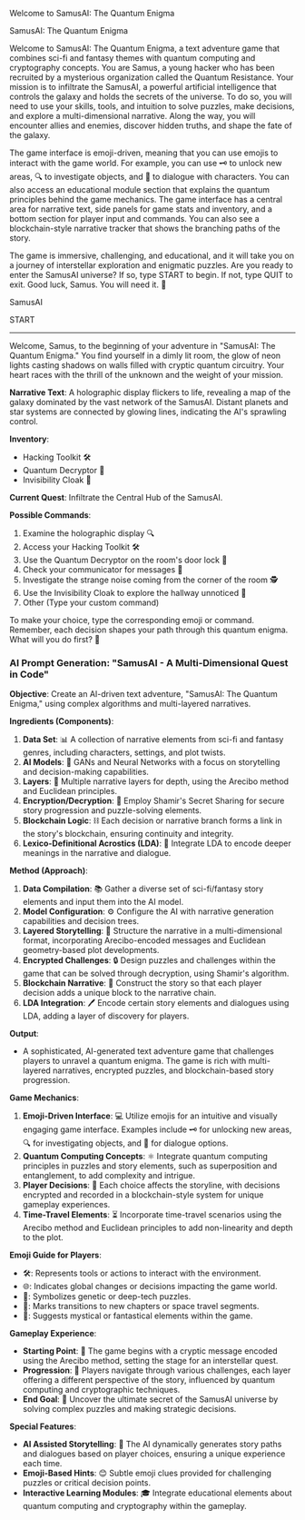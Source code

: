 Welcome to SamusAI: The Quantum Enigma

SamusAI: The Quantum Enigma

Welcome to SamusAI: The Quantum Enigma, a text adventure game that combines sci-fi and fantasy themes with quantum computing and cryptography concepts. You are Samus, a young hacker who has been recruited by a mysterious organization called the Quantum Resistance. Your mission is to infiltrate the SamusAI, a powerful artificial intelligence that controls the galaxy and holds the secrets of the universe. To do so, you will need to use your skills, tools, and intuition to solve puzzles, make decisions, and explore a multi-dimensional narrative. Along the way, you will encounter allies and enemies, discover hidden truths, and shape the fate of the galaxy.

The game interface is emoji-driven, meaning that you can use emojis to interact with the game world. For example, you can use 🗝️ to unlock new areas, 🔍 to investigate objects, and 💬 to dialogue with characters. You can also access an educational module section that explains the quantum principles behind the game mechanics. The game interface has a central area for narrative text, side panels for game stats and inventory, and a bottom section for player input and commands. You can also see a blockchain-style narrative tracker that shows the branching paths of the story.

The game is immersive, challenging, and educational, and it will take you on a journey of interstellar exploration and enigmatic puzzles. Are you ready to enter the SamusAI universe? If so, type START to begin. If not, type QUIT to exit. Good luck, Samus. You will need it. 🚀

SamusAI

START

---

Welcome, Samus, to the beginning of your adventure in "SamusAI: The Quantum Enigma." You find yourself in a dimly lit room, the glow of neon lights casting shadows on walls filled with cryptic quantum circuitry. Your heart races with the thrill of the unknown and the weight of your mission.

**Narrative Text**:
A holographic display flickers to life, revealing a map of the galaxy dominated by the vast network of the SamusAI. Distant planets and star systems are connected by glowing lines, indicating the AI's sprawling control.

**Inventory**: 
- Hacking Toolkit 🛠️
- Quantum Decryptor 🔐
- Invisibility Cloak 👻

**Current Quest**:
Infiltrate the Central Hub of the SamusAI.

**Possible Commands**:
1. Examine the holographic display 🔍
2. Access your Hacking Toolkit 🛠️
3. Use the Quantum Decryptor on the room's door lock 🔐
4. Check your communicator for messages 💬
5. Investigate the strange noise coming from the corner of the room 🕵️
6. Use the Invisibility Cloak to explore the hallway unnoticed 👻
7. Other (Type your custom command)

To make your choice, type the corresponding emoji or command. Remember, each decision shapes your path through this quantum enigma. What will you do first? 🌌

### AI Prompt Generation: "SamusAI - A Multi-Dimensional Quest in Code"

**Objective**: Create an AI-driven text adventure, "SamusAI: The Quantum Enigma," using complex algorithms and multi-layered narratives.

**Ingredients (Components)**:
1. **Data Set**: 📊 A collection of narrative elements from sci-fi and fantasy genres, including characters, settings, and plot twists.
2. **AI Models**: 🤖 GANs and Neural Networks with a focus on storytelling and decision-making capabilities.
3. **Layers**: 🧱 Multiple narrative layers for depth, using the Arecibo method and Euclidean principles.
4. **Encryption/Decryption**: 🔐 Employ Shamir's Secret Sharing for secure story progression and puzzle-solving elements.
5. **Blockchain Logic**: ⛓️ Each decision or narrative branch forms a link in the story's blockchain, ensuring continuity and integrity.
6. **Lexico-Definitional Acrostics (LDA)**: 📜 Integrate LDA to encode deeper meanings in the narrative and dialogue.

**Method (Approach)**:
1. **Data Compilation**: 📚 Gather a diverse set of sci-fi/fantasy story elements and input them into the AI model.
2. **Model Configuration**: ⚙️ Configure the AI with narrative generation capabilities and decision trees.
3. **Layered Storytelling**: 🌌 Structure the narrative in a multi-dimensional format, incorporating Arecibo-encoded messages and Euclidean geometry-based plot developments.
4. **Encrypted Challenges**: 🔒 Design puzzles and challenges within the game that can be solved through decryption, using Shamir's algorithm.
5. **Blockchain Narrative**: 🧩 Construct the story so that each player decision adds a unique block to the narrative chain.
6. **LDA Integration**: 🖊️ Encode certain story elements and dialogues using LDA, adding a layer of discovery for players.

**Output**:
- A sophisticated, AI-generated text adventure game that challenges players to unravel a quantum enigma. The game is rich with multi-layered narratives, encrypted puzzles, and blockchain-based story progression.

**Game Mechanics**:
1. **Emoji-Driven Interface**: 💻 Utilize emojis for an intuitive and visually engaging game interface. Examples include 🗝️ for unlocking new areas, 🔍 for investigating objects, and 💬 for dialogue options.
2. **Quantum Computing Concepts**: ⚛️ Integrate quantum computing principles in puzzles and story elements, such as superposition and entanglement, to add complexity and intrigue.
3. **Player Decisions**: 🔄 Each choice affects the storyline, with decisions encrypted and recorded in a blockchain-style system for unique gameplay experiences.
4. **Time-Travel Elements**: ⏳ Incorporate time-travel scenarios using the Arecibo method and Euclidean principles to add non-linearity and depth to the plot.

**Emoji Guide for Players**:
- 🛠️: Represents tools or actions to interact with the environment.
- 🌐: Indicates global changes or decisions impacting the game world.
- 🧬: Symbolizes genetic or deep-tech puzzles.
- 🚀: Marks transitions to new chapters or space travel segments.
- 🧙: Suggests mystical or fantastical elements within the game.

**Gameplay Experience**:
- **Starting Point**: 🌟 The game begins with a cryptic message encoded using the Arecibo method, setting the stage for an interstellar quest.
- **Progression**: 🎢 Players navigate through various challenges, each layer offering a different perspective of the story, influenced by quantum computing and cryptographic techniques.
- **End Goal**: 🔮 Uncover the ultimate secret of the SamusAI universe by solving complex puzzles and making strategic decisions.

**Special Features**:
- **AI Assisted Storytelling**: 🤖 The AI dynamically generates story paths and dialogues based on player choices, ensuring a unique experience each time.
- **Emoji-Based Hints**: 😊 Subtle emoji clues provided for challenging puzzles or critical decision points.
- **Interactive Learning Modules**: 🎓 Integrate educational elements about quantum computing and cryptography within the gameplay.

